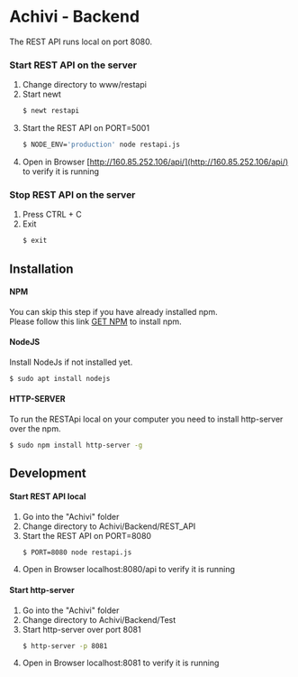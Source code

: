 # Achivi - Backend

The REST API runs local on port 8080.

### Start REST API on the server
1. Change directory to www/restapi
2. Start newt 
    ```sh
    $ newt restapi
    ```
3. Start the REST API on PORT=5001
    ```sh
    $ NODE_ENV='production' node restapi.js
    ```
4. Open in Browser [http://160.85.252.106/api/](http://160.85.252.106/api/) to verify it is running

### Stop REST API on the server
1. Press CTRL + C
2. Exit
    ```sh
    $ exit
    ```

## Installation
#### NPM
You can skip this step if you have already installed npm.\
Please follow this link [GET NPM](https://www.npmjs.com/get-npm) to install npm.

#### NodeJS
Install NodeJs if not installed yet.
```sh
$ sudo apt install nodejs
```

#### HTTP-SERVER
To run the RESTApi local on your computer you need to install http-server over the npm.
```sh
$ sudo npm install http-server -g
```

## Development
#### Start REST API local
1. Go into the "Achivi" folder
2. Change directory to Achivi/Backend/REST_API
3. Start the REST API on PORT=8080
    ```sh
    $ PORT=8080 node restapi.js
    ```
4. Open in Browser localhost:8080/api to verify it is running

#### Start http-server
1. Go into the "Achivi" folder
2. Change directory to Achivi/Backend/Test
3. Start http-server over port 8081
    ```sh
    $ http-server -p 8081
    ```
4. Open in Browser localhost:8081 to verify it is running